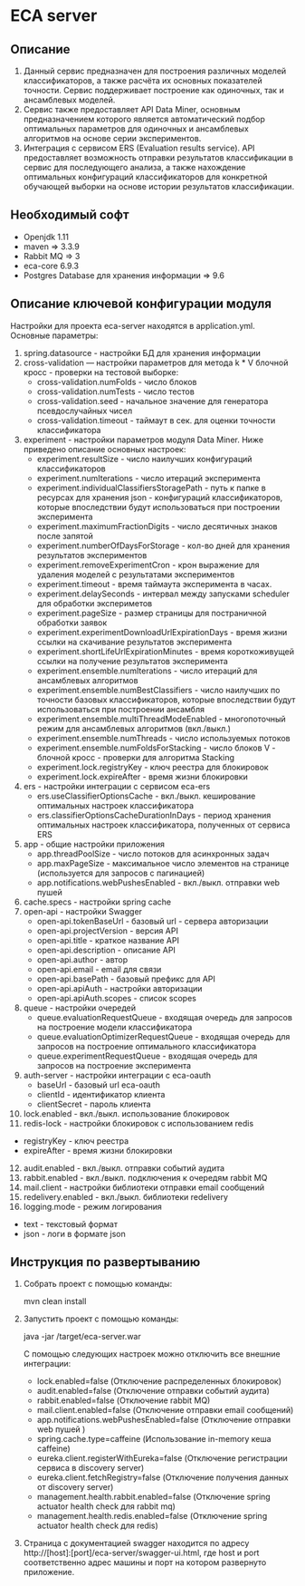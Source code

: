 ECA server
========================================

Описание
----------------------------------------
1. Данный сервис предназначен для построения различных моделей классификаторов, а также
расчёта их основных показателей точности. Сервис поддерживает построение как
одиночных, так и ансамблевых моделей.
2. Сервис также предоставляет API Data Miner, основным предназначением которого
является автоматический подбор оптимальных параметров для одиночных и ансамблевых алгоритмов
на основе серии экспериментов.
3. Интеграция с сервисом ERS (Evaluation results service). API предоставляет возможность
отправки результатов классификации в сервис для последующего анализа, а также нахождение
оптимальных конфигураций классификаторов для конкретной обучающей выборки на
основе истории результатов классификации.

Необходимый софт
----------------------------------------
* Openjdk 1.11
* maven => 3.3.9
* Rabbit MQ => 3
* eca-core 6.9.3
* Postgres Database для хранения информации => 9.6

Описание ключевой конфигурации модуля
----------------------------------------
Настройки для проекта eca-server находятся в application.yml. Основные параметры:
1) spring.datasource - настройки БД для хранения информации
2) cross-validation — настройки параметров для метода k * V блочной кросс - проверки
   на тестовой выборке:
   * cross-validation.numFolds - число блоков
   * cross-validation.numTests - число тестов
   * cross-validation.seed - начальное значение для генератора псевдослучайных чисел
   * cross-validation.timeout - таймаут в сек. для оценки точности классификатора
3) experiment - настройки параметров модуля Data Miner. Ниже приведено описание
   основных настроек:
   * experiment.resultSize - число наилучших конфигураций классификаторов
   * experiment.numIterations - число итераций эксперимента
   * experiment.individualClassifiersStoragePath - путь к папке в ресурсах для хранения json - конфигураций классификаторов,
   которые впоследствии будут использоваться при построении эксперимента
   * experiment.maximumFractionDigits - число десятичных знаков после запятой
   * experiment.numberOfDaysForStorage - кол-во дней для хранения результатов экспериментов
   * experiment.removeExperimentCron - крон выражение для удаления моделей с результатами экспериментов
   * experiment.timeout - время таймаута эксперимента в часах.
   * experiment.delaySeconds - интервал между запусками scheduler для обработки экспериметов
   * experiment.pageSize - размер страницы для постраничной обработки заявок
   * experiment.experimentDownloadUrlExpirationDays - время жизни ссылки на скачивание результатов эксперимента
   * experiment.shortLifeUrlExpirationMinutes - время короткоживущей ссылки на получение результатов эксперимента
   * experiment.ensemble.numIterations - число итераций для ансамблевых алгоритмов
   * experiment.ensemble.numBestClassifiers - число наилучших по точности базовых классификаторов, которые впоследствии
   будут использоваться при построении ансамбля
   * experiment.ensemble.multiThreadModeEnabled - многопоточный режим для ансамблевых алгоритмов (вкл./выкл.)
   * experiment.ensemble.numThreads - число используемых потоков
   * experiment.ensemble.numFoldsForStacking - число блоков V - блочной кросс - проверки для алгоритма Stacking
   * experiment.lock.registryKey - ключ реестра для блокировок
   * experiment.lock.expireAfter - время жизни блокировки
4) ers - настройки интеграции с сервисом eca-ers
   * ers.useClassifierOptionsCache - вкл./выкл. кеширование оптимальных настроек классификатора
   * ers.classifierOptionsCacheDurationInDays - период хранения оптимальных настроек классификатора, полученных от сервиса ERS
5) app - общие настройки приложения
   * app.threadPoolSize - число потоков для асинхронных задач
   * app.maxPageSize - максимальное число элементов на странице (используется для запросов с пагинацией)
   * app.notifications.webPushesEnabled - вкл./выкл. отправки web пушей 
6) cache.specs - настройки spring cache
7) open-api - настройки Swagger
   * open-api.tokenBaseUrl - базовый url - сервера авторизации
   * open-api.projectVersion - версия API
   * open-api.title - краткое название API
   * open-api.description - описание API
   * open-api.author - автор
   * open-api.email - email для связи
   * open-api.basePath - базовый префикс для API
   * open-api.apiAuth - настройки авторизации
   * open-api.apiAuth.scopes - список scopes
8) queue - настройки очередей
   * queue.evaluationRequestQueue - входящая очередь для запросов на построение модели классификатора
   * queue.evaluationOptimizerRequestQueue - входящая очередь для запросов на построение оптимального классификатора
   * queue.experimentRequestQueue - входящая очередь для запросов на построение эксперимента
9) auth-server - настройки интеграции с eca-oauth
   * baseUrl - базовый url eca-oauth
   * clientId - идентификатор клиента
   * clientSecret - пароль клиента
10) lock.enabled - вкл./выкл. использование блокировок
11) redis-lock - настройки блокировок с использованием redis
   * registryKey - ключ реестра
   * expireAfter - время жизни блокировки
12) audit.enabled - вкл./выкл. отправки событий аудита
13) rabbit.enabled - вкл./выкл. подключения к очередям rabbit MQ
14) mail.client - настройки библиотеки отправки email сообщений
15) redelivery.enabled - вкл./выкл. библиотеки redelivery
16) logging.mode - режим логирования
   * text - текстовый формат
   * json - логи в формате json

Инструкция по развертыванию
----------------------------------------

1. Собрать проект с помощью команды:
    
   mvn clean install
    
2. Запустить проект с помощью команды:

    java -jar /target/eca-server.war

    С помощью следующих настроек можно отключить все внешние интеграции:
    
    * lock.enabled=false
      (Отключение распределенных блокировок)
    * audit.enabled=false
      (Отключение отправки событий аудита)
    * rabbit.enabled=false
      (Отключение rabbit MQ)
    * mail.client.enabled=false
      (Отключение отправки email сообщений)
     * app.notifications.webPushesEnabled=false
      (Отключение отправки web пушей )
    * spring.cache.type=caffeine
      (Использование in-memory кеша caffeine)
    * eureka.client.registerWithEureka=false
      (Отключение регистрации сервиса в discovery server)
    * eureka.client.fetchRegistry=false
      (Отключение получения данных от discovery server)
    * management.health.rabbit.enabled=false
      (Отключение spring actuator health check для rabbit mq)
    * management.health.redis.enabled=false
      (Отключение spring actuator health check для redis)
         
3. Страница с документацией swagger находится по адресу http://[host]:[port]/eca-server/swagger-ui.html, где host и port
соответственно адрес машины и порт на котором развернуто приложение.
